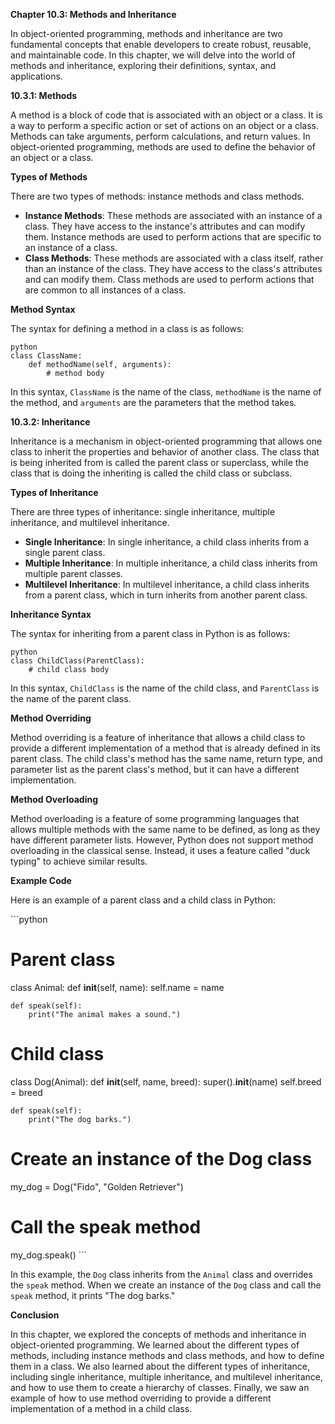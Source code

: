 <p><strong>Chapter 10.3: Methods and Inheritance</strong></p>

<p>In object-oriented programming, methods and inheritance are two fundamental concepts that enable developers to create robust, reusable, and maintainable code. In this chapter, we will delve into the world of methods and inheritance, exploring their definitions, syntax, and applications.</p>

<p><strong>10.3.1: Methods</strong></p>

<p>A method is a block of code that is associated with an object or a class. It is a way to perform a specific action or set of actions on an object or a class. Methods can take arguments, perform calculations, and return values. In object-oriented programming, methods are used to define the behavior of an object or a class.</p>

<p><strong>Types of Methods</strong></p>

<p>There are two types of methods: instance methods and class methods.</p>

<ul>
<li><strong>Instance Methods</strong>: These methods are associated with an instance of a class. They have access to the instance's attributes and can modify them. Instance methods are used to perform actions that are specific to an instance of a class.</li>
<li><strong>Class Methods</strong>: These methods are associated with a class itself, rather than an instance of the class. They have access to the class's attributes and can modify them. Class methods are used to perform actions that are common to all instances of a class.</li>
</ul>

<p><strong>Method Syntax</strong></p>

<p>The syntax for defining a method in a class is as follows:</p>

<p><code>python
class ClassName:
    def methodName(self, arguments):
        # method body
</code></p>

<p>In this syntax, <code>ClassName</code> is the name of the class, <code>methodName</code> is the name of the method, and <code>arguments</code> are the parameters that the method takes.</p>

<p><strong>10.3.2: Inheritance</strong></p>

<p>Inheritance is a mechanism in object-oriented programming that allows one class to inherit the properties and behavior of another class. The class that is being inherited from is called the parent class or superclass, while the class that is doing the inheriting is called the child class or subclass.</p>

<p><strong>Types of Inheritance</strong></p>

<p>There are three types of inheritance: single inheritance, multiple inheritance, and multilevel inheritance.</p>

<ul>
<li><strong>Single Inheritance</strong>: In single inheritance, a child class inherits from a single parent class.</li>
<li><strong>Multiple Inheritance</strong>: In multiple inheritance, a child class inherits from multiple parent classes.</li>
<li><strong>Multilevel Inheritance</strong>: In multilevel inheritance, a child class inherits from a parent class, which in turn inherits from another parent class.</li>
</ul>

<p><strong>Inheritance Syntax</strong></p>

<p>The syntax for inheriting from a parent class in Python is as follows:</p>

<p><code>python
class ChildClass(ParentClass):
    # child class body
</code></p>

<p>In this syntax, <code>ChildClass</code> is the name of the child class, and <code>ParentClass</code> is the name of the parent class.</p>

<p><strong>Method Overriding</strong></p>

<p>Method overriding is a feature of inheritance that allows a child class to provide a different implementation of a method that is already defined in its parent class. The child class's method has the same name, return type, and parameter list as the parent class's method, but it can have a different implementation.</p>

<p><strong>Method Overloading</strong></p>

<p>Method overloading is a feature of some programming languages that allows multiple methods with the same name to be defined, as long as they have different parameter lists. However, Python does not support method overloading in the classical sense. Instead, it uses a feature called "duck typing" to achieve similar results.</p>

<p><strong>Example Code</strong></p>

<p>Here is an example of a parent class and a child class in Python:</p>

<p>```python</p>

<h1>Parent class</h1>

<p>class Animal:
    def <strong>init</strong>(self, name):
        self.name = name</p>

<pre><code>def speak(self):
    print("The animal makes a sound.")
</code></pre>

<h1>Child class</h1>

<p>class Dog(Animal):
    def <strong>init</strong>(self, name, breed):
        super().<strong>init</strong>(name)
        self.breed = breed</p>

<pre><code>def speak(self):
    print("The dog barks.")
</code></pre>

<h1>Create an instance of the Dog class</h1>

<p>my_dog = Dog("Fido", "Golden Retriever")</p>

<h1>Call the speak method</h1>

<p>my_dog.speak()
```</p>

<p>In this example, the <code>Dog</code> class inherits from the <code>Animal</code> class and overrides the <code>speak</code> method. When we create an instance of the <code>Dog</code> class and call the <code>speak</code> method, it prints "The dog barks."</p>

<p><strong>Conclusion</strong></p>

<p>In this chapter, we explored the concepts of methods and inheritance in object-oriented programming. We learned about the different types of methods, including instance methods and class methods, and how to define them in a class. We also learned about the different types of inheritance, including single inheritance, multiple inheritance, and multilevel inheritance, and how to use them to create a hierarchy of classes. Finally, we saw an example of how to use method overriding to provide a different implementation of a method in a child class.</p>
